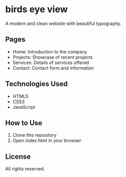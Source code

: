 # birds eye view

A modern and clean website with beautiful typography.

## Pages

- Home: Introduction to the company
- Projects: Showcase of recent projects
- Services: Details of services offered
- Contact: Contact form and information

## Technologies Used

- HTML5
- CSS3
- JavaScript

## How to Use

1. Clone this repository
2. Open index.html in your browser

## License

All rights reserved.
